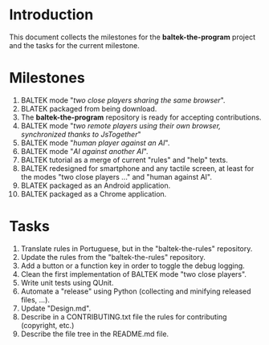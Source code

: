 # Introduction

This document collects the milestones for the **baltek-the-program** project and the tasks for the current milestone.

# Milestones

1. BALTEK mode "*two close players sharing the same browser*".
2. BLATEK packaged from being download.
3. The **baltek-the-program** repository is ready for accepting contributions.
4. BALTEK mode "*two remote players using their own browser, synchronized thanks to JsTogether*"
5. BALTEK mode "*human player against an AI*".
6. BALTEK mode "*AI against another AI*".
7. BALTEK tutorial as a merge of current "rules" and "help" texts.
8. BALTEK redesigned for smartphone and any tactile screen, at least for the modes "two close players ..." and "human against AI".
9. BLATEK packaged as an Android application.
10. BALTEK packaged as a Chrome application.

# Tasks

1. Translate rules in Portuguese, but in the "baltek-the-rules" repository.
2. Update the rules from the "baltek-the-rules" repository.
3. Add a button or a function key in order to toggle the debug logging.
4. Clean the first implementation of BALTEK mode "two close players".
5. Write unit tests using QUnit.
6. Automate a "release" using Python (collecting and minifying released files, ...).
7. Update "Design.md".
8. Describe in a CONTRIBUTING.txt file the rules for contributing (copyright, etc.)
9. Describe the file tree in the README.md file.
